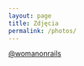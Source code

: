 ```yaml
---
layout: page
title: Zdjęcia
permalink: /photos/
---
```


<!-- InstaWidget -->
<a href="https://instawidget.net/v/user/womanonrails" id="link-73e79de7e8a22444f5eed17c2ee1017712983bdf0cfac50c390b144f9cb53860">@womanonrails</a>
<script src="https://instawidget.net/js/instawidget.js?u=73e79de7e8a22444f5eed17c2ee1017712983bdf0cfac50c390b144f9cb53860&width=100%"></script>

